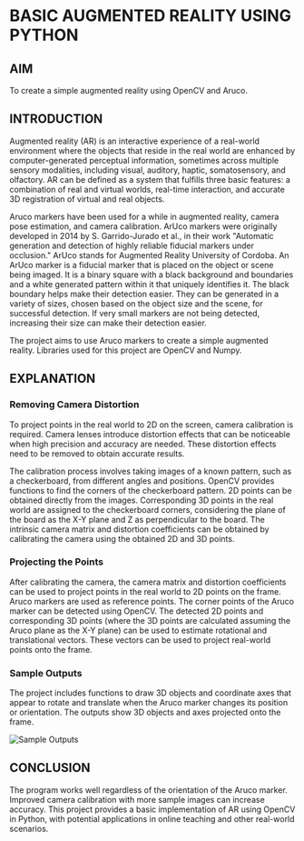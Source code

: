 # BASIC AUGMENTED REALITY USING PYTHON

## AIM
To create a simple augmented reality using OpenCV and Aruco.

## INTRODUCTION
Augmented reality (AR) is an interactive experience of a real-world environment where the objects that reside in the real world are enhanced by computer-generated perceptual information, sometimes across multiple sensory modalities, including visual, auditory, haptic, somatosensory, and olfactory. AR can be defined as a system that fulfills three basic features: a combination of real and virtual worlds, real-time interaction, and accurate 3D registration of virtual and real objects.

Aruco markers have been used for a while in augmented reality, camera pose estimation, and camera calibration. ArUco markers were originally developed in 2014 by S. Garrido-Jurado et al., in their work "Automatic generation and detection of highly reliable fiducial markers under occlusion." ArUco stands for Augmented Reality University of Cordoba. An ArUco marker is a fiducial marker that is placed on the object or scene being imaged. It is a binary square with a black background and boundaries and a white generated pattern within it that uniquely identifies it. The black boundary helps make their detection easier. They can be generated in a variety of sizes, chosen based on the object size and the scene, for successful detection. If very small markers are not being detected, increasing their size can make their detection easier.

The project aims to use Aruco markers to create a simple augmented reality. Libraries used for this project are OpenCV and Numpy.

## EXPLANATION
### Removing Camera Distortion
To project points in the real world to 2D on the screen, camera calibration is required. Camera lenses introduce distortion effects that can be noticeable when high precision and accuracy are needed. These distortion effects need to be removed to obtain accurate results.

The calibration process involves taking images of a known pattern, such as a checkerboard, from different angles and positions. OpenCV provides functions to find the corners of the checkerboard pattern. 2D points can be obtained directly from the images. Corresponding 3D points in the real world are assigned to the checkerboard corners, considering the plane of the board as the X-Y plane and Z as perpendicular to the board. The intrinsic camera matrix and distortion coefficients can be obtained by calibrating the camera using the obtained 2D and 3D points.

### Projecting the Points
After calibrating the camera, the camera matrix and distortion coefficients can be used to project points in the real world to 2D points on the frame. Aruco markers are used as reference points. The corner points of the Aruco marker can be detected using OpenCV. The detected 2D points and corresponding 3D points (where the 3D points are calculated assuming the Aruco plane as the X-Y plane) can be used to estimate rotational and translational vectors. These vectors can be used to project real-world points onto the frame.

### Sample Outputs
The project includes functions to draw 3D objects and coordinate axes that appear to rotate and translate when the Aruco marker changes its position or orientation. The outputs show 3D objects and axes projected onto the frame.

![Sample Outputs](sample_outputs.png)

## CONCLUSION
The program works well regardless of the orientation of the Aruco marker. Improved camera calibration with more sample images can increase accuracy. This project provides a basic implementation of AR using OpenCV in Python, with potential applications in online teaching and other real-world scenarios.

